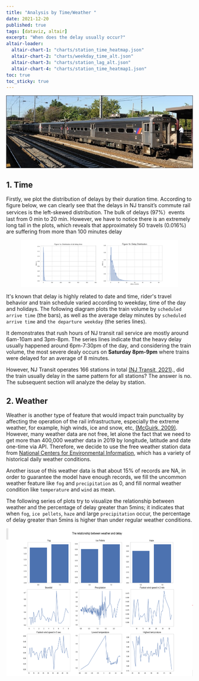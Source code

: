 ```yaml
---
title: "Analysis by Time/Weather "
date: 2021-12-20
published: true
tags: [dataviz, altair]
excerpt: "When does the delay usually occur?"
altair-loader:
  altair-chart-1: "charts/station_time_heatmap.json"
  altair-chart-2: "charts/weekday_time_alt.json"
  altair-chart-3: "charts/station_lag_alt.json"
  altair-chart-4: "charts/station_time_heatmap1.json"
toc: true
toc_sticky: true
---
```

![NJ_Transit_Amtrak](https://raw.githubusercontent.com/Xiaoyi-Wu0711/nj_transit_model/master/assets/images/us_njtransit_nec.jpeg)

## 1. Time
Firstly, we plot the distribution of delays by their duration time. According to figure below, we can clearly see that the delays in NJ transit’s commute rail services is the left-skewed distribution. The bulk of delays (97%）events last from 0 min to 20 min. However, we have to notice there is an extremely long tail in the plots, which reveals that approximately 50 travels (0.016%) are suffering from more than 100 minutes delay
<figure>
  <img src="https://raw.githubusercontent.com/Xiaoyi-Wu0711/nj_transit_model/master/assets/images/delay_distribution.png"  />
</figure>

It's known that delay is highly related to date and time, rider's travel behavior and train schedule varied according to weekday, time of the day and holidays. The following diagram plots the train volume by `scheduled arrive time` (the bars), as well as the average delay minutes by `scheduled arrive time` and `the departure weekday` (the series lines). 

It demonstrates that rush hours of NJ transit rail service are mostly around 6am-10am and 3pm-8pm. The series lines indicate that the heavy delay usually happened around 6pm-7:30pm of the day, and considering the train volume, the most severe dealy occurs on **Saturday 8pm-9pm** where trains were delayed for an average of 8 minutes. 
<div id="altair-chart-2"></div>

However, NJ Transit operates 166 stations in total <a href="https://www.njtransit.com/press-releases/nj-transit-named-one-years-americas-best-employers-forbes">(NJ Transit, 2021)</a>., did the train usually delay in the same pattern for all stations? The answer is no. The subsequent section will analyze the delay by station.


## 2. Weather
Weather is another type of feature that would impact train punctuality by affecting the operation of the rail infrastructure, especially the extreme weather, for example, high winds, ice and snow, etc, <a href="https://public.wmo.int/en/bulletin/weather-and-climate-change-implications-surface-transportation-usa">(McGuirk, 2009)</a>. However, many weather data are not free, let alone the fact that   we need to get more than 400,000 weather data in 2019 by longitude, latitude and date one-time via API. Therefore, we decide to use the free weather station data from <a href="https://www.ncdc.noaa.gov/cdo-web/search?datasetid=GHCND"> National Centers for Environmental Information</a>, which has a variety of historical daily weather conditions.

Another issue of this weather data is that about 15% of records are NA, in order to guarantee the model have enough records, we fill the uncommon weather feature like `fog` and `precipitation` as 0, and fill normal weather condition like `temperature` and `wind` as mean. 

The following series of plots try to visualize the relationship between weather and the percentage of delay greater than 5mins; it indicates that when `fog`, `ice pellets`, `haze` and large `precipitation` occur, the percentage of delay greater than 5mins is higher than under regular weather conditions. 


<img src="https://raw.githubusercontent.com/Xiaoyi-Wu0711/nj_transit_model/master/assets/images/weather_line.png" width="1200" height="400" />






